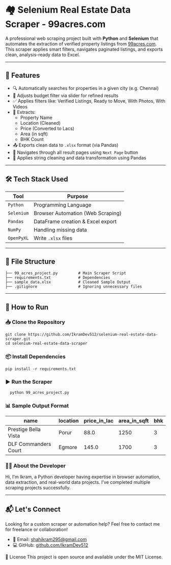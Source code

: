 # 🏘️ Selenium Real Estate Data Scraper - 99acres.com

A professional web scraping project built with **Python** and **Selenium** that automates the extraction of verified property listings from [99acres.com](https://www.99acres.com). This scraper applies smart filters, navigates paginated listings, and exports clean, analysis-ready data to Excel.

---

## 📌 Features

- 🔍 Automatically searches for properties in a given city (e.g. Chennai)
- 🧮 Adjusts budget filter via slider for refined results
- ✅ Applies filters like: Verified Listings, Ready to Move, With Photos, With Videos
- 📄 Extracts:
  - Property Name
  - Location (Cleaned)
  - Price (Converted to Lacs)
  - Area (in sqft)
  - BHK Count
- 📤 Exports clean data to `.xlsx` format (via Pandas)
- 🔁 Navigates through all result pages using `Next Page` button
- 🧠 Applies string cleaning and data transformation using Pandas

---

## 🛠️ Tech Stack Used

| Tool        | Purpose                            |
|-------------|------------------------------------|
| `Python`    | Programming Language               |
| `Selenium`  | Browser Automation (Web Scraping)  |
| `Pandas`    | DataFrame creation & Excel export  |
| `NumPy`     | Handling missing data              |
| `OpenPyXL`  | Write `.xlsx` files                |

---

## 📁 File Structure

```
├── 99_acres_project.py         # Main Scraper Script  
├── requirements.txt            # Dependencies  
├── sample_data.xlsx            # Cleaned Sample Output  
├── .gitignore                  # Ignoring unnecessary files
```

---

## 🔧 How to Run

### 📥 Clone the Repository

```
git clone https://github.com/IkramDev512/selenium-real-estate-data-scraper.git
cd selenium-real-estate-data-scraper
```

### 📦 Install Dependencies
  ```
  pip install -r requirements.txt
```
### ▶️ Run the Scraper
```
  python 99_acres_project.py
```
### 📊 Sample Output Format
| name                 | location | price\_in\_lac | area\_in\_sqft | bhk |
| -------------------- | -------- | -------------- | -------------- | --- |
| Prestige Bella Vista | Porur    | 88.0           | 1250           | 3   |
| DLF Commanders Court | Egmore   | 145.0          | 1700           | 3   |


### 🧑‍💻 About the Developer
Hi, I'm Ikram, a Python developer having expertise in browser automation, data extraction, and real-world data projects.
I’ve completed multiple scraping projects successfully.

---

## 📬 Let's Connect

Looking for a custom scraper or automation help? Feel free to contact me for freelance or collaboration!

- 📧 Email: [shahikram295@gmail.com](mailto:shahikram295@gmail.com)
- 💻 GitHub: [github.com/IkramDev512](https://github.com/IkramDev512)


📄 License
This project is open source and available under the MIT License.                 
